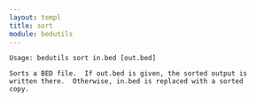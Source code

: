 ```yaml
---
layout: templ
title: sort
module: bedutils
---
```

    Usage: bedutils sort in.bed [out.bed]
    
    Sorts a BED file.  If out.bed is given, the sorted output is
    written there.  Otherwise, in.bed is replaced with a sorted
    copy.
    
    
